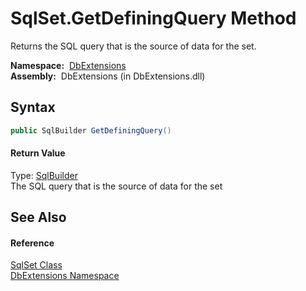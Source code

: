 SqlSet.GetDefiningQuery Method
==============================
  Returns the SQL query that is the source of data for the set.

  **Namespace:**  [DbExtensions][1]  
  **Assembly:**  DbExtensions (in DbExtensions.dll)

Syntax
------

```csharp
public SqlBuilder GetDefiningQuery()
```

#### Return Value
Type: [SqlBuilder][2]  
The SQL query that is the source of data for the set

See Also
--------

#### Reference
[SqlSet Class][3]  
[DbExtensions Namespace][1]  

[1]: ../README.md
[2]: ../SqlBuilder/README.md
[3]: README.md